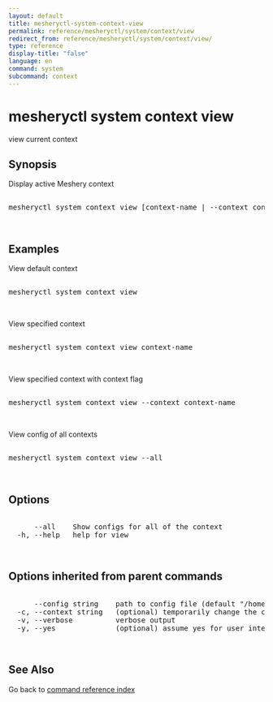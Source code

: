 ```yaml
---
layout: default
title: mesheryctl-system-context-view
permalink: reference/mesheryctl/system/context/view
redirect_from: reference/mesheryctl/system/context/view/
type: reference
display-title: "false"
language: en
command: system
subcommand: context
---
```


# mesheryctl system context view

view current context

## Synopsis

Display active Meshery context

<pre class='codeblock-pre'>
<div class='codeblock'>
mesheryctl system context view [context-name | --context context-name| --all] --flags [flags]

</div>
</pre> 

## Examples

View default context
<pre class='codeblock-pre'>
<div class='codeblock'>
mesheryctl system context view

</div>
</pre> 

View specified context
<pre class='codeblock-pre'>
<div class='codeblock'>
mesheryctl system context view context-name

</div>
</pre> 

View specified context with context flag
<pre class='codeblock-pre'>
<div class='codeblock'>
mesheryctl system context view --context context-name

</div>
</pre> 

View config of all contexts
<pre class='codeblock-pre'>
<div class='codeblock'>
mesheryctl system context view --all

</div>
</pre> 

## Options

<pre class='codeblock-pre'>
<div class='codeblock'>
      --all    Show configs for all of the context
  -h, --help   help for view

</div>
</pre>

## Options inherited from parent commands

<pre class='codeblock-pre'>
<div class='codeblock'>
      --config string    path to config file (default "/home/runner/.meshery/config.yaml")
  -c, --context string   (optional) temporarily change the current context.
  -v, --verbose          verbose output
  -y, --yes              (optional) assume yes for user interactive prompts.

</div>
</pre>

## See Also

Go back to [command reference index](/reference/mesheryctl/) 

